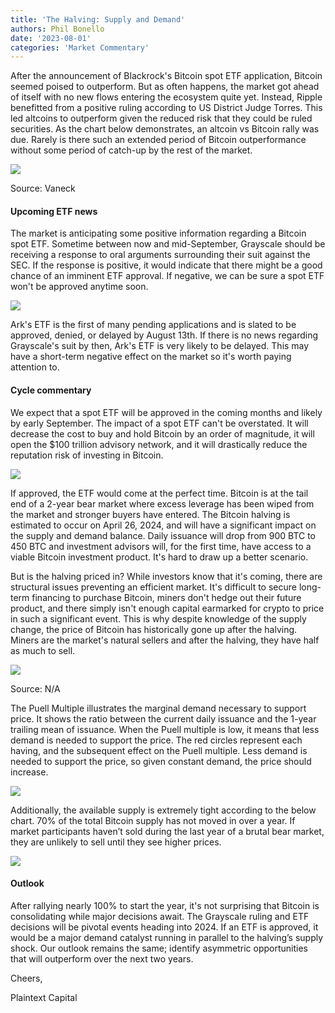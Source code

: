 ```yaml
---
title: 'The Halving: Supply and Demand'
authors: Phil Bonello
date: '2023-08-01'
categories: 'Market Commentary'
---
```

After the announcement of Blackrock's Bitcoin spot ETF application, Bitcoin seemed poised to outperform. But as often happens, the market got ahead of itself with no new flows entering the ecosystem quite yet. Instead, Ripple benefitted from a positive ruling according to US District Judge Torres. This led altcoins to outperform given the reduced risk that they could be ruled securities. As the chart below demonstrates, an altcoin vs Bitcoin rally was due. Rarely is there such an extended period of Bitcoin outperformance without some period of catch-up by the rest of the market.

![](/images/Screenshot%202023-08-01%20at%2011.00.50%20AM.png)

Source: Vaneck

#### Upcoming ETF news

The market is anticipating some positive information regarding a Bitcoin spot ETF. Sometime between now and mid-September, Grayscale should be receiving a response to oral arguments surrounding their suit against the SEC. If the response is positive, it would indicate that there might be a good chance of an imminent ETF approval. If negative, we can be sure a spot ETF won't be approved anytime soon.

![](/images/etfapps.png)

Ark's ETF is the first of many pending applications and is slated to be approved, denied, or delayed by August 13th. If there is no news regarding Grayscale's suit by then, Ark's ETF is very likely to be delayed. This may have a short-term negative effect on the market so it's worth paying attention to.

#### Cycle commentary

We expect that a spot ETF will be approved in the coming months and likely by early September. The impact of a spot ETF can't be overstated. It will decrease the cost to buy and hold Bitcoin by an order of magnitude, it will open the $100 trillion advisory network, and it will drastically reduce the reputation risk of investing in Bitcoin.

![](/images/advisors.png)

If approved, the ETF would come at the perfect time. Bitcoin is at the tail end of a 2-year bear market where excess leverage has been wiped from the market and stronger buyers have entered. The Bitcoin halving is estimated to occur on April 26, 2024, and will have a significant impact on the supply and demand balance. Daily issuance will drop from 900 BTC to 450 BTC and investment advisors will, for the first time, have access to a viable Bitcoin investment product. It's hard to draw up a better scenario.

But is the halving priced in? While investors know that it's coming, there are structural issues preventing an efficient market. It's difficult to secure long-term financing to purchase Bitcoin, miners don't hedge out their future product, and there simply isn't enough capital earmarked for crypto to price in such a significant event. This is why despite knowledge of the supply change, the price of Bitcoin has historically gone up after the halving. Miners are the market's natural sellers and after the halving, they have half as much to sell.

![](/images/halvingafter.png)

Source: N/A

The Puell Multiple illustrates the marginal demand necessary to support price. It shows the ratio between the current daily issuance and the 1-year trailing mean of issuance. When the Puell multiple is low, it means that less demand is needed to support the price. The red circles represent each having, and the subsequent effect on the Puell multiple. Less demand is needed to support the price, so given constant demand, the price should increase.

![](/images/Screenshot%202023-08-01%20at%2011.14.33%20AM.png)

Additionally, the available supply is extremely tight according to the below chart. 70% of the total Bitcoin supply has not moved in over a year. If market participants haven’t sold during the last year of a brutal bear market, they are unlikely to sell until they see higher prices.

![](/images/hodl.png)

#### Outlook

After rallying nearly 100% to start the year, it's not surprising that Bitcoin is consolidating while major decisions await. The Grayscale ruling and ETF decisions will be pivotal events heading into 2024. If an ETF is approved, it would be a major demand catalyst running in parallel to the halving’s supply shock. Our outlook remains the same; identify asymmetric opportunities that will outperform over the next two years.



Cheers,

Plaintext Capital
